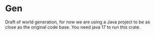 # Gen

Draft of world generation, for now we are using a Java project to be as close as the original code base.
You need java 17 to run this crate.

